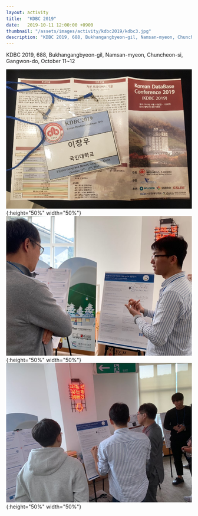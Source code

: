 ```yaml
---
layout: activity
title:  "KDBC 2019"
date:   2019-10-11 12:00:00 +0900
thumbnail: "/assets/images/activity/kdbc2019/kdbc3.jpg"
description: "KDBC 2019, 688, Bukhangangbyeon-gil, Namsan-myeon, Chuncheon-si, Gangwon-do, October 11~12"
---
```


KDBC 2019, 688, Bukhangangbyeon-gil, Namsan-myeon, Chuncheon-si, Gangwon-do, October 11~12

![](/assets/images/activity/kdbc2019/kdbc.jpeg){:height="50%" width="50%"}
![](/assets/images/activity/kdbc2019/kdbc2.jpeg){:height="50%" width="50%"}
![](/assets/images/activity/kdbc2019/kdbc3.jpeg){:height="50%" width="50%"}
